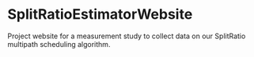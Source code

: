 # SplitRatioEstimatorWebsite
Project website for a measurement study to collect data on our SplitRatio multipath scheduling algorithm. 
